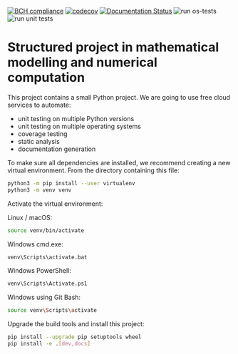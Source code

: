 [![BCH compliance](https://bettercodehub.com/edge/badge/szymon319/overlapping-spheres?branch=main)](https://bettercodehub.com/)
[![codecov](https://codecov.io/gh/szymon319/overlapping-spheres/branch/main/graph/badge.svg?token=KAKJEUE2TL)](https://codecov.io/gh/szymon319/overlapping-spheres)
[![Documentation Status](https://readthedocs.org/projects/overlapping-spheres/badge/?version=latest)](https://overlapping-spheres.readthedocs.io/en/latest/?badge=latest)
![run os-tests](https://github.com/szymon319/overlapping-spheres/workflows/run%20os-tests/badge.svg)
![run unit tests](https://github.com/szymon319/overlapping-spheres/workflows/run%20unit%20tests/badge.svg)

# Structured project in mathematical modelling and numerical computation

This project contains a small Python project. We are going to use free cloud services to automate:

- unit testing on multiple Python versions
- unit testing on multiple operating systems
- coverage testing
- static analysis
- documentation generation

To make sure all dependencies are installed, we recommend creating a new virtual environment.
From the directory containing this file:

```bash
python3 -m pip install --user virtualenv
python3 -m venv venv
```

Activate the virtual environment:

Linux / macOS:
```bash
source venv/bin/activate
```

Windows cmd.exe:
```bash
venv\Scripts\activate.bat
```

Windows PowerShell:
```bash
venv\Scripts\Activate.ps1
```

Windows using Git Bash:
```bash
source venv\Scripts\activate
```

Upgrade the build tools and install this project:

```bash
pip install --upgrade pip setuptools wheel
pip install -e .[dev,docs]
```
